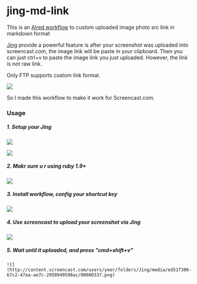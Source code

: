 jing-md-link
============

This is an [Alred workflow](http://www.alfredworkflow.com/) to custom uploaded image photo src link in markdown format


[Jing](http://www.techsmith.com/jing.html) provide a powerful feature is after your screenshot was uploaded into screencast.com, the image link will be paste in your clipboard. Then you can just ctrl+v to paste the image link you just uploaded. However, the link is not raw link. 

Only FTP  supports custom link format. 

![](http://content.screencast.com/users/yeer/folders/Jing/media/948e789c-b849-4dda-9518-cefc6ce9249a/00000333.png)

So I made this workflow to make it work for Screencast.com.


### Usage

##### 1. Setup your Jing

![](http://content.screencast.com/users/yeer/folders/Jing/media/1e0d42b2-7c76-4fc8-8248-3f3579377ed0/00000334.png)

![](http://content.screencast.com/users/yeer/folders/Jing/media/7bc653de-2dad-49f8-8973-8a22c08be73c/00000339.png)


##### 2. Makr sure u r using ruby 1.9+

![](http://content.screencast.com/users/yeer/folders/Jing/media/b4b17fe7-d4bf-443b-ae75-6afba21876b4/00000335.png)

##### 3. Install workflow, config your shortcut key

![](http://content.screencast.com/users/yeer/folders/Jing/media/1210743a-fdfe-477c-8dc7-5ce1885e7445/00000336.png)

##### 4. Use screencast to upload your screenshot via Jing
![](http://content.screencast.com/users/yeer/folders/Jing/media/ed51f306-67c2-47aa-ae7c-2950949598ac/00000337.png)


##### 5. Wait until it uploaded, and press "cmd+shift+v"

```
![](http://content.screencast.com/users/yeer/folders/Jing/media/ed51f306-67c2-47aa-ae7c-2950949598ac/00000337.png)

```
